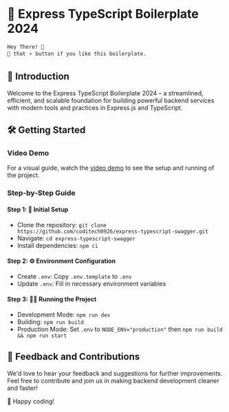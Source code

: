 # 🚀 Express TypeScript Boilerplate 2024

``` code
Hey There! 🙌 
🤾 that ⭐️ button if you like this boilerplate. 
```

## 🌟 Introduction

Welcome to the Express TypeScript Boilerplate 2024 – a streamlined, efficient, and scalable foundation for building powerful backend services with modern tools and practices in Express.js and TypeScript.

## 🛠️ Getting Started

### Video Demo

For a visual guide, watch the [video demo](https://github.com/user-attachments/assets/b1698dac-d582-45a0-8d61-31131732b74e) to see the setup and running of the project.

### Step-by-Step Guide

#### Step 1: 🚀 Initial Setup

- Clone the repository: `git clone https://github.com/coditech0926/express-typescript-swagger.git`
- Navigate: `cd express-typescript-swagger`
- Install dependencies: `npm ci`

#### Step 2: ⚙️ Environment Configuration

- Create `.env`: Copy `.env.template` to `.env`
- Update `.env`: Fill in necessary environment variables

#### Step 3: 🏃‍♂️ Running the Project

- Development Mode: `npm run dev`
- Building: `npm run build`
- Production Mode: Set `.env` to `NODE_ENV="production"` then `npm run build && npm run start`

## 🤝 Feedback and Contributions

We'd love to hear your feedback and suggestions for further improvements. Feel free to contribute and join us in making backend development cleaner and faster!

🎉 Happy coding!

